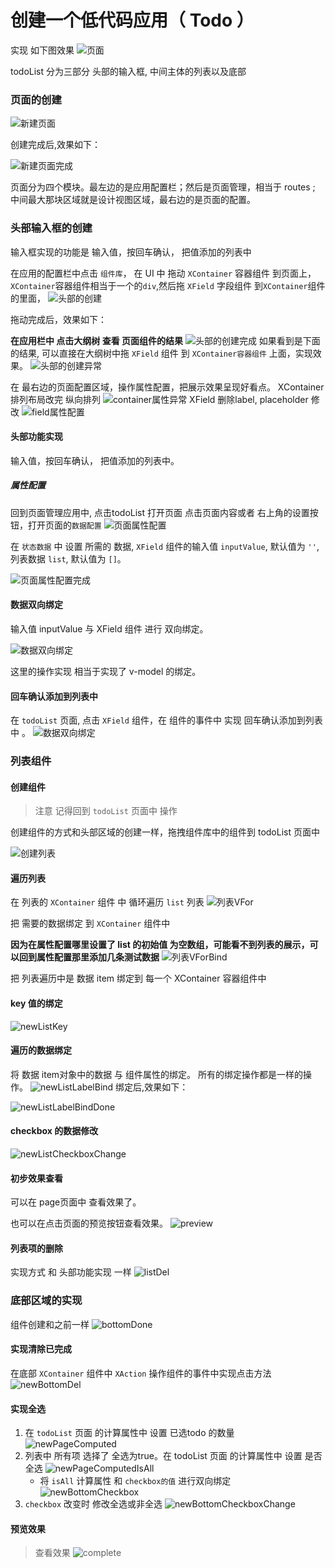 # 创建一个低代码应用（ Todo ）


实现 如下图效果
![页面](../../assets/todoList/complete.png)

todoList 分为三部分 头部的输入框, 中间主体的列表以及底部
### 页面的创建

![新建页面](../../assets/todoList/newPage.png)

创建完成后,效果如下：

![新建页面完成](../../assets/todoList/newPageDone.png)

页面分为四个模块。最左边的是应用配置栏；然后是页面管理，相当于 routes ; 中间最大那块区域就是设计视图区域，最右边的是页面的配置。




### 头部输入框的创建

输入框实现的功能是 输入值，按回车确认， 把值添加的列表中


在应用的配置栏中点击 `组件库`， 在 UI 中 拖动 `XContainer` 容器组件 到页面上，`XContainer`容器组件相当于一个的`div`,然后拖 `XField` 字段组件 到`XContainer`组件的里面，
![头部的创建](../../assets/todoList/newHeader.png)

拖动完成后，效果如下：

**在应用栏中 点击大纲树 查看 页面组件的结果**
![头部的创建完成](../../assets/todoList/newHeaderDone.png)
如果看到是下面的结果, 可以直接在大纲树中拖 `XField` 组件 到 `XContainer容器组件` 上面，实现效果。
![头部的创建异常](../../assets/todoList/newHeaderDoneError.png)



在 最右边的页面配置区域，操作属性配置，把展示效果呈现好看点。
XContainer 排列布局改完 纵向排列
![container属性异常](../../assets/todoList/header-container.png)
XField 删除label, placeholder 修改
![field属性配置](../../assets/todoList/header-field.png)

#### 头部功能实现
输入值，按回车确认， 把值添加的列表中。

##### 属性配置

回到页面管理应用中, 点击todoList 打开页面  点击页面内容或者 右上角的设置按钮，打开页面的`数据配置`
![页面属性配置](../../assets/todoList/newState.png)


在 `状态数据` 中 设置 所需的 数据, `XField` 组件的输入值 `inputValue`, 默认值为 `''`, 列表数据 `list`, 默认值为 `[]`。

![页面属性配置完成](../../assets/todoList/newStateDone.png)


#### 数据双向绑定
输入值 inputValue 与 XField 组件 进行 双向绑定。

![数据双向绑定](../../assets/todoList/XFieldbind.png)


这里的操作实现 相当于实现了 v-model 的绑定。


#### 回车确认添加到列表中 
在 `todoList` 页面, 点击 `XField` 组件，在 组件的事件中 实现 回车确认添加到列表中 。 
![数据双向绑定](../../assets/todoList/XFieldMethodBind.png)


### 列表组件

#### 创建组件

> 注意 记得回到 `todoList` 页面中 操作

创建组件的方式和头部区域的创建一样，拖拽组件库中的组件到 todoList 页面中

![创建列表](../../assets/todoList/newList.png)


#### 遍历列表

在 列表的 `XContainer` 组件 中 循环遍历 `list` 列表
![列表VFor](../../assets/todoList/newListVFor.png)

把 需要的数据绑定 到 `XContainer` 组件中

**因为在属性配置哪里设置了 list 的初始值 为空数组，可能看不到列表的展示，可以回到属性配置那里添加几条测试数据**
![列表VForBind](../../assets/todoList/newListBind.png)

把 列表遍历中是 数据 item 绑定到 每一个 XContainer 容器组件中

#### key 值的绑定

![newListKey](../../assets/todoList/newListKey.png)

#### 遍历的数据绑定
 将 数据 item对象中的数据 与 组件属性的绑定。 所有的绑定操作都是一样的操作。 
![newListLabelBind](../../assets/todoList/newListLabelBind.png)
绑定后,效果如下：

![newListLabelBindDone](../../assets/todoList/newListLabelBindDone.png)



#### checkbox 的数据修改
![newListCheckboxChange](../../assets/todoList/newListCheckboxChange.png)

#### 初步效果查看

可以在 page页面中 查看效果了。

也可以在点击页面的预览按钮查看效果。
![preview](../../assets/todoList/preview.png)


#### 列表项的删除

实现方式 和  头部功能实现 一样
![listDel](../../assets/todoList/newListDel.png)



### 底部区域的实现

组件创建和之前一样
![bottomDone](../../assets/todoList/newBottomDone.png)


#### 实现清除已完成
在底部 `XContainer` 组件中 `XAction` 操作组件的事件中实现点击方法
![newBottomDel](../../assets/todoList/newBottomDel.png)



#### 实现全选

  1. 在 `todoList` 页面 的计算属性中 设置 已选todo 的数量
  ![newPageComputed](../../assets/todoList/newPageComputed.png)
  2. 列表中 所有项 选择了 全选为true。在 todoList 页面 的计算属性中 设置 是否全选 
   ![newPageComputedIsAll](../../assets/todoList/newPageComputedIsAll.png)
     - 将 `isAll` 计算属性 和 `checkbox的值` 进行双向绑定
         ![newBottomCheckbox](../../assets/todoList/newBottomCheckbox.png)
  3. `checkbox` 改变时 修改全选或非全选
 ![newBottomCheckboxChange](../../assets/todoList/newBottomCheckboxChange.png)



 #### 预览效果
>  查看效果
  ![complete](../../assets/todoList/complete.png)